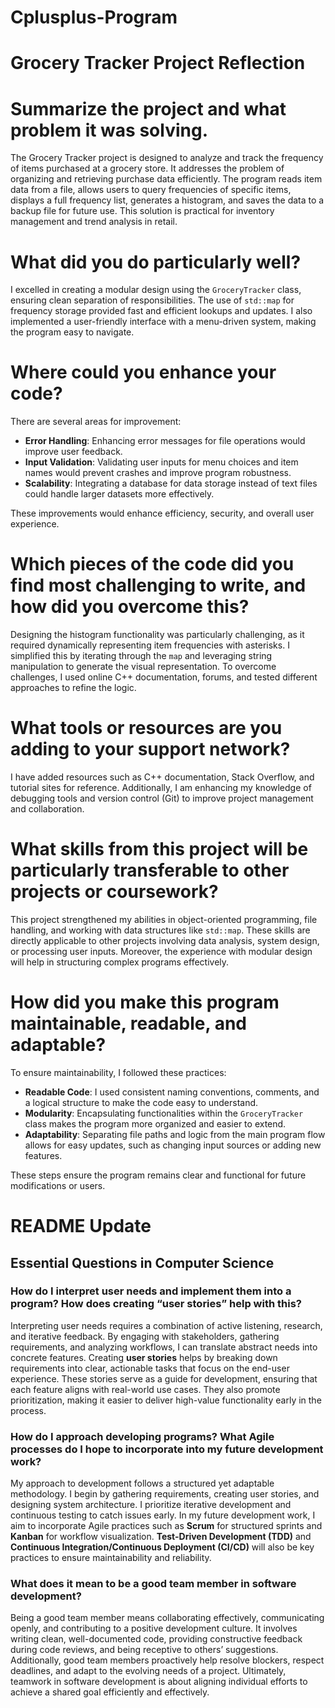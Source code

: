 # Cplusplus-Program
# Grocery Tracker Project Reflection

# Summarize the project and what problem it was solving.  
The Grocery Tracker project is designed to analyze and track the frequency of items purchased at a grocery store. It addresses the problem of organizing and retrieving purchase data efficiently. The program reads item data from a file, allows users to query frequencies of specific items, displays a full frequency list, generates a histogram, and saves the data to a backup file for future use. This solution is practical for inventory management and trend analysis in retail.

# What did you do particularly well?  
I excelled in creating a modular design using the `GroceryTracker` class, ensuring clean separation of responsibilities. The use of `std::map` for frequency storage provided fast and efficient lookups and updates. I also implemented a user-friendly interface with a menu-driven system, making the program easy to navigate.

# Where could you enhance your code?  
There are several areas for improvement:
- **Error Handling**: Enhancing error messages for file operations would improve user feedback.
- **Input Validation**: Validating user inputs for menu choices and item names would prevent crashes and improve program robustness.
- **Scalability**: Integrating a database for data storage instead of text files could handle larger datasets more effectively.  

These improvements would enhance efficiency, security, and overall user experience.

# Which pieces of the code did you find most challenging to write, and how did you overcome this?  
Designing the histogram functionality was particularly challenging, as it required dynamically representing item frequencies with asterisks. I simplified this by iterating through the `map` and leveraging string manipulation to generate the visual representation. To overcome challenges, I used online C++ documentation, forums, and tested different approaches to refine the logic.

# What tools or resources are you adding to your support network?  
I have added resources such as C++ documentation, Stack Overflow, and tutorial sites for reference. Additionally, I am enhancing my knowledge of debugging tools and version control (Git) to improve project management and collaboration.

# What skills from this project will be particularly transferable to other projects or coursework?  
This project strengthened my abilities in object-oriented programming, file handling, and working with data structures like `std::map`. These skills are directly applicable to other projects involving data analysis, system design, or processing user inputs. Moreover, the experience with modular design will help in structuring complex programs effectively.

# How did you make this program maintainable, readable, and adaptable?  
To ensure maintainability, I followed these practices:
- **Readable Code**: I used consistent naming conventions, comments, and a logical structure to make the code easy to understand.
- **Modularity**: Encapsulating functionalities within the `GroceryTracker` class makes the program more organized and easier to extend.
- **Adaptability**: Separating file paths and logic from the main program flow allows for easy updates, such as changing input sources or adding new features.

These steps ensure the program remains clear and functional for future modifications or users.

# README Update  

## Essential Questions in Computer Science  

### How do I interpret user needs and implement them into a program? How does creating “user stories” help with this?  
Interpreting user needs requires a combination of active listening, research, and iterative feedback. By engaging with stakeholders, gathering requirements, and analyzing workflows, I can translate abstract needs into concrete features. Creating **user stories** helps by breaking down requirements into clear, actionable tasks that focus on the end-user experience. These stories serve as a guide for development, ensuring that each feature aligns with real-world use cases. They also promote prioritization, making it easier to deliver high-value functionality early in the process.  

### How do I approach developing programs? What Agile processes do I hope to incorporate into my future development work?  
My approach to development follows a structured yet adaptable methodology. I begin by gathering requirements, creating user stories, and designing system architecture. I prioritize iterative development and continuous testing to catch issues early. In my future development work, I aim to incorporate Agile practices such as **Scrum** for structured sprints and **Kanban** for workflow visualization. **Test-Driven Development (TDD)** and **Continuous Integration/Continuous Deployment (CI/CD)** will also be key practices to ensure maintainability and reliability.  

### What does it mean to be a good team member in software development?  
Being a good team member means collaborating effectively, communicating openly, and contributing to a positive development culture. It involves writing clean, well-documented code, providing constructive feedback during code reviews, and being receptive to others’ suggestions. Additionally, good team members proactively help resolve blockers, respect deadlines, and adapt to the evolving needs of a project. Ultimately, teamwork in software development is about aligning individual efforts to achieve a shared goal efficiently and effectively.  
